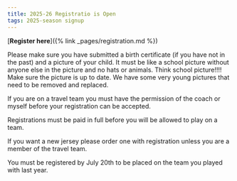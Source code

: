 ```yaml
---
title: 2025-26 Registratio is Open
tags: 2025-season signup
---
```


[**Register here**]({% link _pages/registration.md %})

Please make sure you have submitted a birth certificate (if you
have not in the past) and a picture of your child.  It must be
like a school picture without anyone else in the picture and no
hats or animals. Think school picture!!!! Make sure the picture
is up to date. We have some very young pictures that need to be
removed and replaced.

If you are on a travel team you must have the permission of the
coach or myself before your registration can be accepted.

Registrations must be paid in full before you will
be allowed to play on a team.

If you want a new jersey please order one with registration unless
you are a member of the travel team.

You must be registered by July 20th to be placed on the team you
played with last year.
